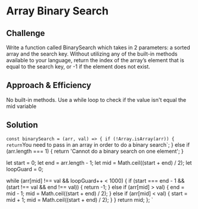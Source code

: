 # Array Binary Search

## Challenge

Write a function called BinarySearch which takes in 2 parameters: a sorted array and the search key. Without utilizing any of the built-in methods available to your language, return the index of the array’s element that is equal to the search key, or -1 if the element does not exist.

## Approach & Efficiency

No built-in methods. Use a while loop to check if the value isn't equal the mid variable

## Solution

`const binarySearch = (arr, val) => { if (!Array.isArray(arr)) { return`You need to pass in an array in order to do a binary search`;
} else if (arr.length === 1) {
return 'Cannot do a binary search on one element';
}

let start = 0;
let end = arr.length - 1;
let mid = Math.ceil((start + end) / 2);
let loopGuard = 0;

while (arr[mid] !== val && loopGuard++ < 1000) {
if (start === end - 1 && (start !== val && end !== val)) {
return -1;
} else if (arr[mid] > val) {
end = mid - 1;
mid = Math.ceil((start + end) / 2);
} else if (arr[mid] < val) {
start = mid + 1;
mid = Math.ceil((start + end) / 2);
}
}
return mid;
};
`
